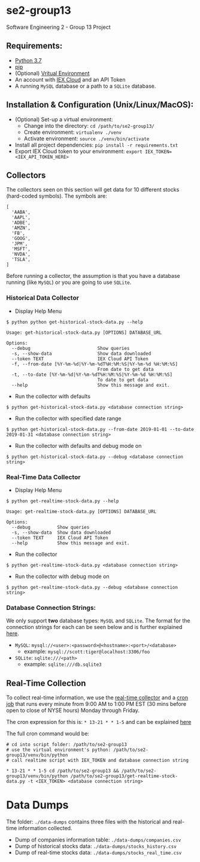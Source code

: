 # se2-group13
Software Engineering 2 - Group 13 Project

## Requirements:
* [Python 3.7](https://www.python.org/downloads/release/python-372/)
* [pip](https://pip.pypa.io/en/stable/installing/)
* (Optional) [Vritual Environment](https://virtualenv.pypa.io/en/latest/installation/)
* An account with [IEX Cloud](http://iexcloud.io/) and an API Token
* A running `MySQL` database or a path to a `SQLite` database.

## Installation & Configuration (Unix/Linux/MacOS):
* (Optional) Set-up a virtual environment:
	* Change into the directory: `cd /path/to/se2-group13/`
  * Create environment: `virtualenv ./venv`
  * Activate environment: `source ./venv/bin/activate`
* Install all project dependencies: `pip install -r requirements.txt`
* Export IEX Cloud token to your environment: `export IEX_TOKEN=<IEX_API_TOKEN_HERE>`

## Collectors
The collectors seen on this section will get data for 10 different stocks (hard-coded symbols). The symbols are:
```
[
  'AABA',
  'AAPL',
  'ADBE',
  'AMZN',
  'FB',
  'GOOG',
  'JPM',
  'MSFT',
  'NVDA',
  'TSLA',
]
```

Before running a collector, the assumption is that you have a database running (like `MySQL`)
or you are going to use `SQLite`.

### Historical Data Collector
* Display Help Menu
```
$ python python get-historical-stock-data.py --help

Usage: get-historical-stock-data.py [OPTIONS] DATABASE_URL

Options:
  --debug                         Show queries
  -s, --show-data                 Show data downloaded
  --token TEXT                    IEX Cloud API Token
  -f, --from-date [%Y-%m-%d|%Y-%m-%dT%H:%M:%S|%Y-%m-%d %H:%M:%S]
                                  From date to get data
  -t, --to-date [%Y-%m-%d|%Y-%m-%dT%H:%M:%S|%Y-%m-%d %H:%M:%S]
                                  To date to get data
  --help                          Show this message and exit.
```

* Run the collector with defaults
```
$ python get-historical-stock-data.py <database connection string>
```

* Run the collector with specified date range
```
$ python get-historical-stock-data.py --from-date 2019-01-01 --to-date 2019-01-31 <database connection string>
```

* Run the collector with defaults and debug mode on
```
$ python get-historical-stock-data.py --debug <database connection string>
```

### Real-Time Data Collector
* Display Help Menu
```
$ python get-realtime-stock-data.py --help

Usage: get-realtime-stock-data.py [OPTIONS] DATABASE_URL

Options:
  --debug          Show queries
  -s, --show-data  Show data downloaded
  --token TEXT     IEX Cloud API Token
  --help           Show this message and exit.
```

* Run the collector
```
$ python get-realtime-stock-data.py <database connection string>
```

* Run the collector with debug mode on
```
$ python get-realtime-stock-data.py --debug <database connection string>
```


### Database Connection Strings:

We only support **two** database types: `MySQL` and `SQLite`. The format for the connection strings
for each can be seen below and is further explained [here](https://docs.sqlalchemy.org/en/latest/core/engines.html#database-urls).

* `MySQL`: `mysql://<user>:<password>@<hostname>:<port>/<database>`
	* example: `mysql://scott:tiger@localhost:3306/foo`
* `SQLite`: `sqlite:///<path>`
	* example: `sqlite:///db.sqlite3`


## Real-Time Collection

To collect real-time information, we use the [real-time collector](#real-time-data-collector) and a [cron job](https://en.wikipedia.org/wiki/Cron) that runs every minute from 9:00 AM to 1:00 PM EST (30 mins before open to close of NYSE hours) Monday through Friday.

The cron expression for this is: `* 13-21 * * 1-5` and can be explained [here](https://crontab.guru/#*_13-21_*_*_1-5)

The full cron command would be:
```
# cd into script folder: /path/to/se2-group13
# use the virtual environment's python: /path/to/se2-group13/venv/bin/python
# call realtime script with IEX_TOKEN and database connection string

* 13-21 * * 1-5 cd /path/to/se2-group13 && /path/to/se2-group13/venv/bin/python /path/to/se2-group13/get-realtime-stock-data.py -t <IEX_TOKEN> <database connection string>
```

# Data Dumps

The folder: `./data-dumps` contains three files with the historical and real-time information collected.

* Dump of companies information table: `./data-dumps/companies.csv`
* Dump of historical stocks data: `./data-dumps/stocks_history.csv`
* Dump of real-time stocks data: `./data-dumps/stocks_real_time.csv`
